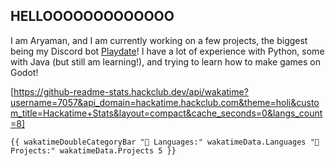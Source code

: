 ## **HELLOOOOOOOOOOOOO**
I am Aryaman, and I am currently working on a few projects, the biggest being my Discord bot [Playdate](https://github.com/DiabloXTREME/PlaydateBot)! I have a lot of experience with Python, some with Java (but still am learning!), and trying to learn how to make games on Godot!

[https://github-readme-stats.hackclub.dev/api/wakatime?username=7057&api_domain=hackatime.hackclub.com&theme=holi&custom_title=Hackatime+Stats&layout=compact&cache_seconds=0&langs_count=8]

```
{{ wakatimeDoubleCategoryBar "💾 Languages:" wakatimeData.Languages "💼 Projects:" wakatimeData.Projects 5 }}
```
